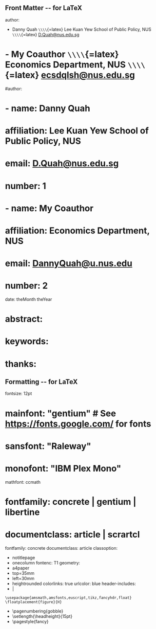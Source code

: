 ## Front Matter -- for LaTeX
author:
  - Danny Quah `\\\\`{=latex} Lee Kuan Yew School of Public Policy, NUS `\\\\`{=latex} D.Quah@nus.edu.sg
#  - My Coauthor `\\\\`{=latex} Economics Department, NUS `\\\\`{=latex} ecsdqlsh@nus.edu.sg
#author:
#  - name: Danny Quah
#    affiliation: Lee Kuan Yew School of Public Policy, NUS
#    email: D.Quah@nus.edu.sg
#    number: 1
#  - name: My Coauthor
#    affiliation: Economics Department, NUS
#    email: DannyQuah@u.nus.edu
#    number: 2
date: theMonth theYear
# abstract:
# keywords:
# thanks:

## Formatting -- for LaTeX
fontsize: 12pt
# mainfont: "gentium" # See https://fonts.google.com/ for fonts
# sansfont: "Raleway"
# monofont: "IBM Plex Mono"
mathfont: ccmath
# fontfamily: concrete | gentium | libertine
# documentclass: article | scrartcl
fontfamily: concrete
documentclass: article
classoption:
 - notitlepage
 - onecolumn
fontenc: T1
geometry:
 - a4paper
 - top=35mm
 - left=30mm
 - heightrounded
colorlinks: true
urlcolor: blue
header-includes:
 - |
  ```{=latex}
  \usepackage{amsmath,amsfonts,euscript,tikz,fancyhdr,float}
  \floatplacement{figure}{H}
  ```
 - \pagenumbering{gobble}
 - \setlength{\headheight}{15pt}
 - \pagestyle{fancy}
